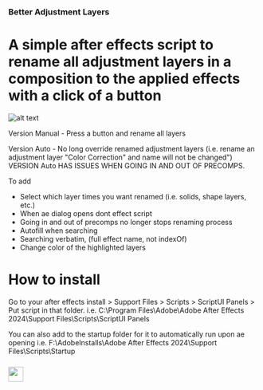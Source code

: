 
### Better Adjustment Layers
# A simple after effects script to rename all adjustment layers in a composition to the applied effects with a click of a button
![alt text](https://github.com/X8J/betterAdjustmentLayers/blob/ff4a11e6ffec33e14cd8402f2022fc8f20f8bf2a/screenshot.PNG)

Version Manual - Press a button and rename all layers

Version Auto - No long override renamed adjustment layers (i.e. rename an adjustment layer "Color Correction" and name will not be changed")
VERSION Auto HAS ISSUES WHEN GOING IN AND OUT OF PRECOMPS.

To add
+ Select which layer times you want renamed (i.e. solids, shape layers, etc.)
+ When ae dialog opens dont effect script
+ Going in and out of precomps no longer stops renaming process
+ Autofill when searching
+ Searching verbatim, (full effect name, not indexOf)
+ Change color of the highlighted layers


# How to install
Go to your after effects install > Support Files > Scripts > ScriptUI Panels > Put script in that folder. 
i.e. C:\Program Files\Adobe\Adobe After Effects 2024\Support Files\Scripts\ScriptUI Panels

You can also add to the startup folder for it to automatically run upon ae opening 
i.e. F:\AdobeInstalls\Adobe After Effects 2024\Support Files\Scripts\Startup
 
<h3 align="left"><img src = "https://raw.githubusercontent.com/MartinHeinz/MartinHeinz/master/wave.gif" width = 30px>
